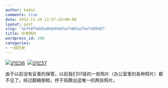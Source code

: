 ```yaml
---
author: kadai
comments: true
date: 2012-11-29 12:57:42+00:00
layout: post
slug: '%e7%8f%8d%e8%b4%b5%e7%85%a7%e7%89%87'
title: 珍贵照片
wordpress_id: 296
categories:
- 一段历史
---
```


[![记忆56](http://sailboat.ldustu.com/uploads/2012/11/记忆561-300x225.jpg)](http://sailboat.ldustu.com/uploads/2012/11/记忆561.jpg)  [![记忆57](http://sailboat.ldustu.com/uploads/2012/11/记忆571-300x225.jpg)](http://sailboat.ldustu.com/uploads/2012/11/记忆571.jpg)

由于以前没有妥善的保管，以前我们07级的一些照片（办公室里的各种照片）都不见了。经过翻箱倒柜，终于捣腾出这唯一的两张照片。
